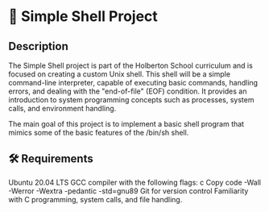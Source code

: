 # 🚀 Simple Shell Project
## Description
The Simple Shell project is part of the Holberton School curriculum and is focused on creating a custom Unix shell. This shell will be a simple command-line interpreter, capable of executing basic commands, handling errors, and dealing with the "end-of-file" (EOF) condition. It provides an introduction to system programming concepts such as processes, system calls, and environment handling.

The main goal of this project is to implement a basic shell program that mimics some of the basic features of the /bin/sh shell.
## 🛠️ Requirements
Ubuntu 20.04 LTS
GCC compiler with the following flags:
c
Copy code
-Wall -Werror -Wextra -pedantic -std=gnu89
Git for version control
Familiarity with C programming, system calls, and file handling.

